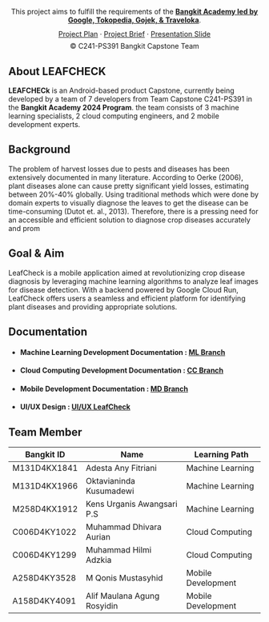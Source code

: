 
<p align="center">This project aims to fulfill the requirements of the <strong><a href="https://grow.google/intl/id_id/bangkit/?tab=machine-learning">Bangkit Academy led by Google, Tokopedia, Gojek, & Traveloka</a></strong>.</p>


<p align="center" style="margin-bottom: 20px; line-height: 0.8;">
    <a href="https://docs.google.com/document/d/1HZ86oGm-dZBUOeCO-YSOwiyGG-2Rw0kE9ax7B33T3TM/edit">Project Plan</a> &middot;
    <a href="https://docs.google.com/document/d/1ck3uwQDtufGLD0bzGk4JVhTJUi45Uxdv2rV4oAjMUTY/edit">Project Brief</a> &middot;
    <a href="https://www.canva.com/design/DAGINH9ExGk/LNi5NxWmvqcLB5xGvOyGQQ/edit">Presentation Slide</a> 
</p>
<p align="center" style="margin-top: -10px;">© C241-PS391 Bangkit Capstone Team</p>


## About LEAFCHECK

**LEAFCHECk**  is an Android-based product Capstone, currently being developed by a team of 7 developers from Team Capstone C241-PS391 in the **Bangkit Academy 2024 Program**. the team consists of 3 machine learning specialists, 2 cloud computing engineers, and 2 mobile development experts.
## Background

The problem of harvest losses due to pests and diseases has been extensively documented in many literature. According to Oerke (2006), plant diseases alone can cause pretty significant yield losses, estimating between 20%-40% globally. Using traditional methods which were done by domain experts to visually diagnose the leaves to get the disease can be time-consuming (Dutot et. al., 2013). Therefore, there is a pressing need for an accessible and efficient solution to diagnose crop diseases accurately and prom


## Goal & Aim

LeafCheck is a mobile application aimed at revolutionizing crop disease diagnosis by leveraging machine learning algorithms to analyze leaf images for disease detection. With a backend powered by Google Cloud Run, LeafCheck offers users a seamless and efficient platform for identifying plant diseases and providing appropriate solutions.



## Documentation

- #### Machine Learning Development Documentation : [ML Branch](https://github.com/LeafCheckBangkit/LeafCheck-ML)
  
- #### Cloud Computing Development Documentation : [CC Branch](https://github.com/LeafCheckBangkit/LeafCheckCloudComputing)
  
- #### Mobile Development Documentation : [MD Branch](https://github.com/LeafCheckBangkit/LeafCheckMD)
  
- #### UI/UX Design : [UI/UX LeafCheck](https://www.figma.com/file/9lYuJuU6tGTOq2gDkWvTbh/capstone?type=design&node-id=4%3A387&mode=design&t=rlvXj10sh2iMS3wQ-1)
  


## Team Member

| Bangkit ID   | Name                       | Learning Path      | 
|--------------|----------------------------|--------------------|
| M131D4KX1841 | Adesta Any Fitriani        | Machine Learning   | 
| M131D4KX1966 | Oktavianinda Kusumadewi    | Machine Learning   | 
| M258D4KX1912 | Kens Urganis Awangsari P.S | Machine Learning   | 
| C006D4KY1022 | Muhammad Dhivara Aurian    | Cloud Computing    | 
| C006D4KY1299 | Muhammad Hilmi Adzkia      | Cloud Computing    | 
| A258D4KY3528 | M Qonis Mustasyhid         | Mobile Development | 
| A158D4KY4091 | Alif Maulana Agung Rosyidin| Mobile Development |
